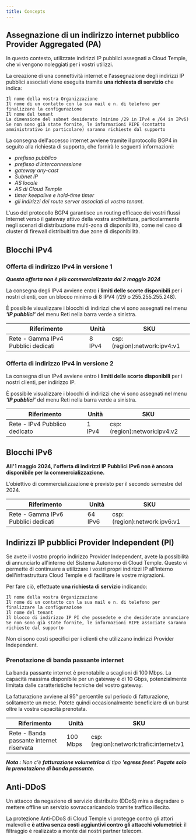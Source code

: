 ```yaml
---
title: Concepts
---
```


## Assegnazione di un indirizzo internet pubblico Provider Aggregated (PA)

In questo contesto, utilizzate indirizzi IP pubblici assegnati a Cloud Temple, che vi vengono noleggiati per i vostri utilizzi.

La creazione di una connettività internet e l'assegnazione degli indirizzi IP pubblici associati viene eseguita tramite __una richiesta di servizio__ che indica:

    Il nome della vostra Organizzazione
    Il nome di un contatto con la sua mail e n. di telefono per finalizzare la configurazione
    Il nome del tenant
    La dimensione del subnet desiderato (minimo /29 in IPv4 e /64 in IPv6)
    Se non sono già state fornite, le informazioni RIPE (contatto amministrativo in particolare) saranno richieste dal supporto

La consegna dell'accesso internet avviene tramite il protocollo BGP4 in seguito alla richiesta di supporto, che fornirà le seguenti informazioni:

- *prefisso pubblico*
- *prefisso d'interconnessione*
- *gateway any-cast*
- *Subnet IP*
- *AS locale*
- *AS di Cloud Temple*
- *timer keepalive e hold-time timer*
- *gli indirizzi dei route server associati al vostro tenant*.

L'uso del protocollo BGP4 garantisce un routing efficace dei vostri flussi Internet verso il gateway attivo della vostra architettura, particolarmente negli scenari di distribuzione multi-zona di disponibilità, come nel caso di cluster di firewall distribuiti tra due zone di disponibilità.

## Blocchi IPv4 

### Offerta di indirizzo IPv4 in versione 1

__*Questa offerta non è più commercializzata dal 2 maggio 2024*__

La consegna degli IPv4 avviene entro __i limiti delle scorte disponibili__ per i nostri clienti, con un blocco minimo di 8 IPV4 (/29 o 255.255.255.248).

È possibile visualizzare i blocchi di indirizzi che vi sono assegnati nel menu __*'IP pubblici'*__ del menu Reti nella barra verde a sinistra.

| Riferimento                             | Unità  | SKU                          |
| ------------------------------------- | ------ | ---------------------------- |
| Rete - Gamma IPv4 Pubblici dedicati | 8 IPv4 | csp:(region):network:ipv4:v1 |

### Offerta di indirizzo IPv4 in versione 2

La consegna di un IPv4 avviene entro __i limiti delle scorte disponibili__ per i nostri clienti, per indirizzo IP.

È possibile visualizzare i blocchi di indirizzi che vi sono assegnati nel menu __*'IP pubblici'*__ del menu Reti nella barra verde a sinistra.

| Riferimento                     | Unità  | SKU                          |
| ----------------------------- | ------ | ---------------------------- |
| Rete - IPv4 Pubblico dedicato | 1 IPv4 | csp:(region):network:ipv4:v2 |


## Blocchi IPv6

__All'1 maggio 2024, l'offerta di indirizzi IP Pubblici IPv6 non è ancora disponibile per la commercializzazione.__

L'obiettivo di commercializzazione è previsto per il secondo semestre del 2024.

| Riferimento                             | Unità   | SKU                          |
| ------------------------------------- | ------- | ---------------------------- |
| Rete - Gamma IPv6 Pubblici dedicati | 64 IPv6 | csp:(region):network:ipv6:v1 |

## Indirizzi IP pubblici Provider Independent (PI)

Se avete il vostro proprio indirizzo Provider Independent, avete la possibilità di annunciarlo all'interno del Sistema Autonomo di Cloud Temple. Questo vi permette di continuare a utilizzare i vostri propri indirizzi IP all'interno dell'infrastruttura Cloud Temple e di facilitare le vostre migrazioni.

Per fare ciò, effettuate __una richiesta di servizio__ indicando:

    Il nome della vostra Organizzazione
    Il nome di un contatto con la sua mail e n. di telefono per finalizzare la configurazione
    Il nome del tenant
    Il blocco di indirizzo IP PI che possedete e che desiderate annunciare
    Se non sono già state fornite, le informazioni RIPE associate saranno richieste dal supporto 

Non ci sono costi specifici per i clienti che utilizzano indirizzi Provider Independent.

### Prenotazione di banda passante internet

La banda passante internet è prenotabile a scaglioni di 100 Mbps. La capacità massima disponibile per un gateway è di 10 Gbps, potenzialmente limitata dalle caratteristiche tecniche del vostro gateway.

La fatturazione avviene al 95° percentile sul periodo di fatturazione, solitamente un mese. Potete quindi occasionalmente beneficiare di un burst oltre la vostra capacità prenotata.

| Riferimento                                 | Unità    | SKU                                     |
| ----------------------------------------- | -------- | --------------------------------------- |
| Rete - Banda passante internet riservata | 100 Mbps | csp:(region):network:trafic:internet:v1 |

__*Nota :*__
*Non c'è __fatturazione volumetrica__ di tipo __'egress fees'. Pagate solo la prenotazione di banda passante.__*


## Anti-DDoS

Un attacco da negazione di servizio distribuito (DDoS) mira a degradare o mettere offline un servizio sovraccaricandolo tramite traffico illecito.

La protezione Anti-DDoS di Cloud Temple vi protegge contro gli attori malevoli e __è attiva senza costi aggiuntivi contro gli attacchi volumetrici__: il filtraggio è realizzato a monte dai nostri partner telecom.
